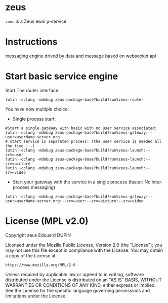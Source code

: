 zeus
====

`zeus` is a Zeus ewol µ-service

Instructions
============

messaging engine drived by data and message based on websocket api

Start basic service engine
==========================

Start The router interface:
```
lutin -cclang -mdebug zeus-package-base?build?run%zeus-router
```

You have now multiple choice:

* Single process start:

```
#Start a single gateWay with basic with no user service associated:
lutin -cclang -mdebug zeus-package-base?build?run%zeus-gateway:--user=userName~server.org
# start service is separated process: (the user service is needed all the time ...)
lutin -cclang -mdebug zeus-package-base?build?run%zeus-launch:--srv=user
lutin -cclang -mdebug zeus-package-base?build?run%zeus-launch:--srv=picture
lutin -cclang -mdebug zeus-package-base?build?run%zeus-launch:--srv=video
```

* Start your gateway with the service in a single process (faster: No inter-process messaging)

```
lutin -cclang -mdebug zeus-package-base?build?run%zeus-gateway:--user=userName~server.org:--srv=user:--srv=picture:--srv=video
```


License (MPL v2.0)
=====================
Copyright zeus Edouard DUPIN

Licensed under the Mozilla Public License, Version 2.0 (the "License");
you may not use this file except in compliance with the License.
You may obtain a copy of the License at

    https://www.mozilla.org/MPL/2.0

Unless required by applicable law or agreed to in writing, software
distributed under the License is distributed on an "AS IS" BASIS,
WITHOUT WARRANTIES OR CONDITIONS OF ANY KIND, either express or implied.
See the License for the specific language governing permissions and
limitations under the License.

